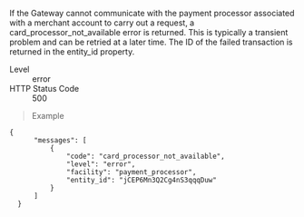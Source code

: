 <div class="method-area">
  <div class="method-copy">
    <div class="method-copy-padding">
      <p>If the Gateway cannot communicate with the payment processor associated with a
      merchant account to carry out a request, a <span class="code-green">card_processor_not_available</span>
      error is returned. This is typically a transient problem and can be retried at a
      later time. The ID of the failed transaction is returned in the <span class="code-green">entity_id</span>
      property.</p>
      <dl class="dl-horizontal">
        <dt>Level</dt>
        <dd>error</dd>
        <dt>HTTP Status Code</dt>
        <dd>500</dd>
      </dl>
    </div>
  </div>
  <blockquote><p>Example</p></blockquote>

  <pre><code class="json">{
      "messages": [
          {
              "code": "card_processor_not_available",
              "level": "error",
              "facility": "payment_processor",
              "entity_id": "jCEP6Mn3Q2Cg4nS3qqqDuw"
          }
      ]
  }</code>
  </pre>
</div>
